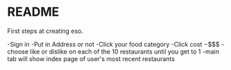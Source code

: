 # README

First steps at creating eso.

-Sign in
-Put in Address or not
-Click your food category
-Click cost $-$\$\$\$
-choose like or dislike on each of the 10 restaurants until you get to 1
-main tab will show index page of user's most recent restaurants
 
